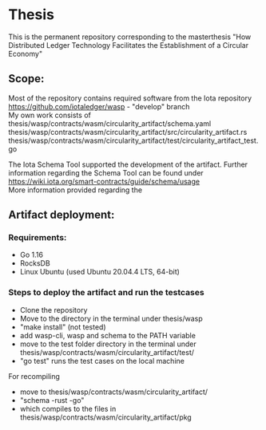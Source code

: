 # Thesis
This is the permanent repository corresponding to the masterthesis "How Distributed Ledger Technology Facilitates the Establishment of a Circular Economy"

## Scope:
Most of the repository contains required software from the Iota repository https://github.com/iotaledger/wasp - "develop" branch  
My own work consists of  
thesis/wasp/contracts/wasm/circularity_artifact/schema.yaml  
thesis/wasp/contracts/wasm/circularity_artifact/src/circularity_artifact.rs  
thesis/wasp/contracts/wasm/circularity_artifact/test/circularity_artifact_test.go  
  

The Iota Schema Tool supported the development of the artifact. Further information regarding the Schema Tool can be found under https://wiki.iota.org/smart-contracts/guide/schema/usage  
More information provided regarding the 

## Artifact deployment:
### Requirements:
- Go 1.16
- RocksDB
- Linux Ubuntu (used Ubuntu 20.04.4 LTS, 64-bit)

### Steps to deploy the artifact and run the testcases
- Clone the repository
- Move to the directory in the terminal under thesis/wasp
- "make install" (not tested)
- add wasp-cli, wasp and schema to the PATH variable
- move to the test folder directory in the terminal under thesis/wasp/contracts/wasm/circularity_artifact/test/
- "go test" runs the test cases on the local machine

For recompiling
- move to thesis/wasp/contracts/wasm/circularity_artifact/
- "schema -rust -go"
- which compiles to the files in  
thesis/wasp/contracts/wasm/circularity_artifact/pkg  

